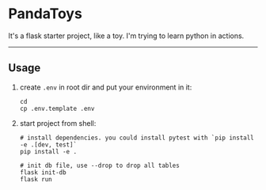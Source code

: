 # PandaToys

It's a flask starter project, like a toy. I'm trying to learn python in actions.

---

## Usage

1. create `.env` in root dir and put your environment in it:

   ```shell
   cd 
   cp .env.template .env
   ```

2. start project from shell:

   ```shell
   # install dependencies. you could install pytest with `pip install -e .[dev, test]`
   pip install -e .

   # init db file, use --drop to drop all tables
   flask init-db
   flask run
   ```
